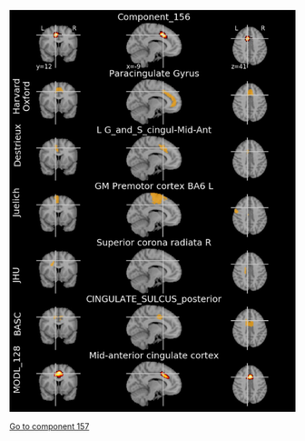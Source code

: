 


![156](preliminary/156.jpg "Component 156")

[Go to component 157](https://parietal-inria.github.io/MODL_atlas/1024/157 "Component 157")